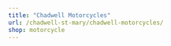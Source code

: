 ```yaml
---
title: "Chadwell Motorcycles"
url: /chadwell-st-mary/chadwell-motorcycles/
shop: motorcycle
---
```

